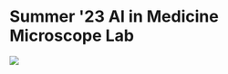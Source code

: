 # Summer '23 AI in Medicine Microscope Lab


<img src="https://d1g9yur4m4naub.cloudfront.net/image-handler/ts/20200526085524/ri/673/picture/2020/5/shutterstock_1384158221.jpg">
